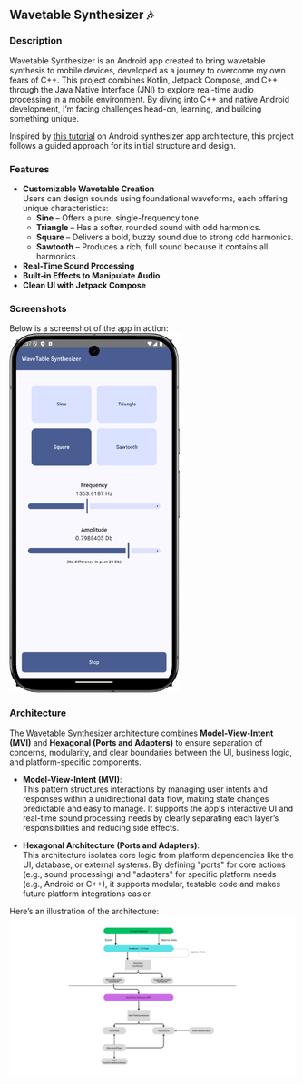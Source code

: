 
## Wavetable Synthesizer 🎶

### Description

Wavetable Synthesizer is an Android app created to bring wavetable synthesis to mobile devices, developed as a journey to overcome my own fears of C++. This project combines Kotlin, Jetpack Compose, and C++ through the Java Native Interface (JNI) to explore real-time audio processing in a mobile environment. By diving into C++ and native Android development, I’m facing challenges head-on, learning, and building something unique.

Inspired by [this tutorial](https://thewolfsound.com/android-synthesizer-1-app-architecture/) on Android synthesizer app architecture, this project follows a guided approach for its initial structure and design.

### Features

-   **Customizable Wavetable Creation**  
    Users can design sounds using foundational waveforms, each offering unique characteristics:
    -   **Sine** – Offers a pure, single-frequency tone.
    -   **Triangle** – Has a softer, rounded sound with odd harmonics.
    -   **Square** – Delivers a bold, buzzy sound due to strong odd harmonics.
    -   **Sawtooth** – Produces a rich, full sound because it contains all harmonics.
-   **Real-Time Sound Processing**
-   **Built-in Effects to Manipulate Audio**
-   **Clean UI with Jetpack Compose**

### Screenshots

Below is a screenshot of the app in action:  
<img src="assets/screenshot.png" alt="Screenshot" width="300"/>

### Architecture

The Wavetable Synthesizer architecture combines **Model-View-Intent (MVI)** and **Hexagonal (Ports and Adapters)** to ensure separation of concerns, modularity, and clear boundaries between the UI, business logic, and platform-specific components.

-   **Model-View-Intent (MVI)**:  
    This pattern structures interactions by managing user intents and responses within a unidirectional data flow, making state changes predictable and easy to manage. It supports the app's interactive UI and real-time sound processing needs by clearly separating each layer’s responsibilities and reducing side effects.

-   **Hexagonal Architecture (Ports and Adapters)**:  
    This architecture isolates core logic from platform dependencies like the UI, database, or external systems. By defining "ports" for core actions (e.g., sound processing) and "adapters" for specific platform needs (e.g., Android or C++), it supports modular, testable code and makes future platform integrations easier.


Here’s an illustration of the architecture: <img src="assets/architecture.png" alt="Architecture Diagram" />
